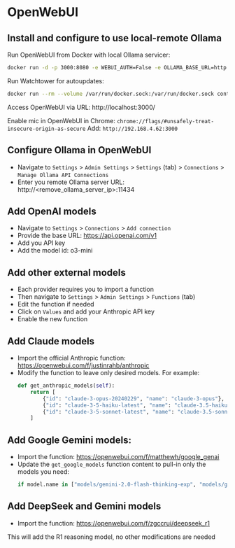 # OpenWebUI

## Install and configure to use local-remote Ollama

Run OpenWebUI from Docker with local Ollama servicer:
```bash
docker run -d -p 3000:8080 -e WEBUI_AUTH=False -e OLLAMA_BASE_URL=http://127.0.0.1:11434 -v open-webui:/app/backend/data --name open-webui ghcr.io/open-webui/open-webui:main
```

Run Watchtower for autoupdates:
```bash
docker run --rm --volume /var/run/docker.sock:/var/run/docker.sock containrrr/watchtower --run-once open-webui
```
Access OpenWebUI via URL: http://localhost:3000/

Enable mic in OpenWebUI in Chrome: `chrome://flags/#unsafely-treat-insecure-origin-as-secure`
Add: `http://192.168.4.62:3000`

## Configure Ollama in OpenWebUI

- Navigate to `Settings` > `Admin Settings` > `Settings` (tab) > `Connections` > `Manage Ollama API Connections`
- Enter you remote Ollama server URL: http://<remove_ollama_server_ip>:11434

## Add OpenAI models

- Navigate to `Settings` > `Connections` > `Add connection`
- Provide the base URL: https://api.openai.com/v1
- Add you API key
- Add the model id: o3-mini

## Add other external models

- Each provider requires you to import a function
- Then navigate to `Settings` > `Admin Settings` > `Functions` (tab)
- Edit the function if needed
- Click on `Values` and add your Anthropic API key
- Enable the new function

## Add Claude models

- Import the official Anthropic function: https://openwebui.com/f/justinrahb/anthropic
- Modify the function to leave only desired models. For example:
    ```python
    def get_anthropic_models(self):
        return [
            {"id": "claude-3-opus-20240229", "name": "claude-3-opus"},
            {"id": "claude-3-5-haiku-latest", "name": "claude-3.5-haiku"},
            {"id": "claude-3-5-sonnet-latest", "name": "claude-3.5-sonnet"},
        ]
    ```

## Add Google Gemini models:

- Import the function: https://openwebui.com/f/matthewh/google_genai
- Update the `get_google_models` function content to pull-in only the models you need:
  ```python
  if model.name in ["models/gemini-2.0-flash-thinking-exp", "models/gemini-2.0-pro-exp", "models/gemini-2.0-flash", "models/gemini-1.5-pro"]
  ```

## Add DeepSeek and Gemini models

- Import the function: https://openwebui.com/f/zgccrui/deepseek_r1

This will add the R1 reasoning model, no other modifications are needed
